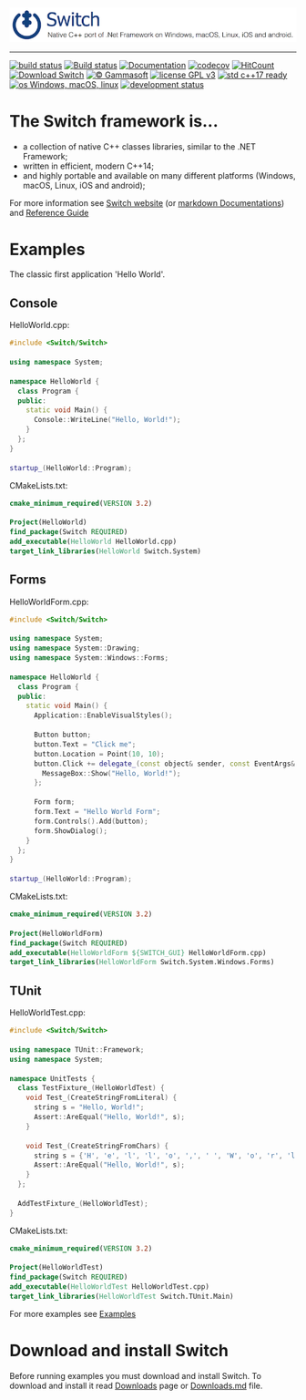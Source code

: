 [![GitHub Logo](docs/Pictures/SwitchNativeC++port.png)](https://gammasoft71.github.io/Switch)
____________________________________________________________________________________

[![build status](https://travis-ci.org/gammasoft71/Switch.svg)](https://travis-ci.org/gammasoft71/Switch) 
[![Build status](https://ci.appveyor.com/api/projects/status/kjfq2sl5bc99kut6?svg=true)](https://ci.appveyor.com/project/gammasoft71/switch)
[![Documentation](https://codedocs.xyz/gammasoft71/Switch.svg)](https://codedocs.xyz/gammasoft71/Switch/)
[![codecov](https://codecov.io/gh/gammasoft71/switch/branch/master/graph/badge.svg)](https://codecov.io/gh/gammasoft71/switch)
[![HitCount](http://hits.dwyl.io/gammasoft71/switch.svg)](http://hits.dwyl.io/gammasoft71/switch)
[![Download Switch](https://img.shields.io/sourceforge/dt/switchpro.svg)](https://sourceforge.net/projects/switchpro/files/latest/download)
[![© Gammasoft](https://img.shields.io/badge/©-Gammasoft-004080.svg)](https://gammasoft71.wixsite.com/gammasoft) 
[![license GPL v3](https://img.shields.io/badge/license-GPL%20v3-004080.svg)](docs/License.md) 
[![std c++17 ready](https://img.shields.io/badge/std-c++14-004080.svg)](docs/C++17Ready.md) 
[![os Windows, macOS, linux](https://img.shields.io/badge/os-high%20portability-004080.svg)](docs/Portability.md)
[![development status](https://img.shields.io/badge/dev-status-004080.svg)](docs/SwitchStatus.md) 
<!--[![Coverage Status](https://coveralls.io/repos/github/gammasoft71/Switch/badge.svg?branch=master)](https://coveralls.io/github/gammasoft71/Switch?branch=master)-->

# The Switch framework is...
* a collection of native C++ classes libraries, similar to the .NET Framework;
* written in efficient, modern C++14;
* and highly portable and available on many different platforms (Windows, macOS, Linux, iOS and android);

For more information see [Switch website](https://gammasoft71.wixsite.com/switch) (or [markdown Documentations](./docs/Home.md)) and [Reference Guide](https://gammasoft71.github.io/Switch-doc)

# Examples
The classic first application 'Hello World'.

## Console
HelloWorld.cpp:

```c++
#include <Switch/Switch>

using namespace System;

namespace HelloWorld {
  class Program {
  public:
    static void Main() {
      Console::WriteLine("Hello, World!");
    }
  };
}

startup_(HelloWorld::Program);
```

CMakeLists.txt:

```cmake
cmake_minimum_required(VERSION 3.2)

Project(HelloWorld)
find_package(Switch REQUIRED)
add_executable(HelloWorld HelloWorld.cpp)
target_link_libraries(HelloWorld Switch.System)
```

## Forms
HelloWorldForm.cpp:

```c++
#include <Switch/Switch>

using namespace System;
using namespace System::Drawing;
using namespace System::Windows::Forms;

namespace HelloWorld {
  class Program {
  public:
    static void Main() {
      Application::EnableVisualStyles();
      
      Button button;
      button.Text = "Click me";
      button.Location = Point(10, 10);
      button.Click += delegate_(const object& sender, const EventArgs& e) {
        MessageBox::Show("Hello, World!");
      };
      
      Form form;
      form.Text = "Hello World Form";
      form.Controls().Add(button);
      form.ShowDialog();
    }
  };
}

startup_(HelloWorld::Program);
```

CMakeLists.txt:

```cmake
cmake_minimum_required(VERSION 3.2)

Project(HelloWorldForm)
find_package(Switch REQUIRED)
add_executable(HelloWorldForm ${SWITCH_GUI} HelloWorldForm.cpp)
target_link_libraries(HelloWorldForm Switch.System.Windows.Forms)
```

## TUnit
HelloWorldTest.cpp:

```c++
#include <Switch/Switch>

using namespace TUnit::Framework;
using namespace System;

namespace UnitTests {
  class TestFixture_(HelloWorldTest) {
    void Test_(CreateStringFromLiteral) {
      string s = "Hello, World!";
      Assert::AreEqual("Hello, World!", s);
    }

    void Test_(CreateStringFromChars) {
      string s = {'H', 'e', 'l', 'l', 'o', ',', ' ', 'W', 'o', 'r', 'l', 'd', '!'};
      Assert::AreEqual("Hello, World!", s);
    }
  };

  AddTestFixture_(HelloWorldTest);
}
```

CMakeLists.txt:

```cmake
cmake_minimum_required(VERSION 3.2)

Project(HelloWorldTest)
find_package(Switch REQUIRED)
add_executable(HelloWorldTest HelloWorldTest.cpp)
target_link_libraries(HelloWorldTest Switch.TUnit.Main)
```

For more examples see [Examples](examples)

# Download and install Switch

Before running examples you must download and install Switch. To download and install it read [Downloads](https://gammasoft71.wixsite.com/switch/downloads) page or [Downloads.md](./docs/Downloads.md) file.